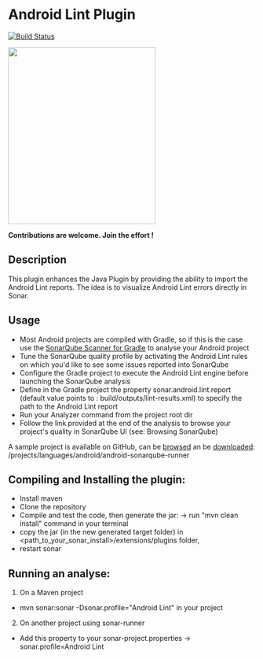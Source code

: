 Android Lint Plugin
===================
[![Build Status](https://api.travis-ci.org/SonarQubeCommunity/sonar-android.svg)](https://travis-ci.org/SonarQubeCommunity/sonar-android)

<img src="https://raw.github.com/SonarSource/sonar-android/master/logo-sonar-android-lint-plugin.png" width="300" height="359"/>

**Contributions are welcome. Join the effort !**

## Description
This plugin enhances the Java Plugin by providing the ability to import the Android Lint reports.
The idea is to visualize Android Lint errors directly in Sonar.

## Usage
* Most Android projects are compiled with Gradle, so if this is the case use the [SonarQube Scanner for Gradle](https://plugins.gradle.org/plugin/org.sonarqube) to analyse your Android project
* Tune the SonarQube quality profile by activating the Android Lint rules on which you'd like to see some issues reported into SonarQube
* Configure the Gradle project to execute the Android Lint engine before launching the SonarQube analysis
* Define in the Gradle project the property sonar.android.lint.report (default value points to : build/outputs/lint-results.xml) to specify the path to the Android Lint report
* Run your Analyzer command from the project root dir
* Follow the link provided at the end of the analysis to browse your project's quality in SonarQube UI (see: Browsing SonarQube)

A sample project is available on GitHub, can be [browsed](https://github.com/SonarSource/sonar-examples/tree/master/projects/languages/android/android-sonarqube-scanner) an be [downloaded](https://github.com/SonarSource/sonar-examples/zipball/master): /projects/languages/android/android-sonarqube-runner

## Compiling and Installing the plugin:
 - Install maven
 - Clone the repository
 - Compile and test the code, then generate the jar:
	-> run "mvn clean install" command in your terminal
 - copy the jar (in the new generated target folder) in <path_to_your_sonar_install>/extensions/plugins folder,
 - restart sonar

## Running an analyse:
1. On a Maven project
 - mvn sonar:sonar -Dsonar.profile="Android Lint" in your project

2. On another project using sonar-runner
 - Add this property to your sonar-project.properties
  -> sonar.profile=Android Lint

